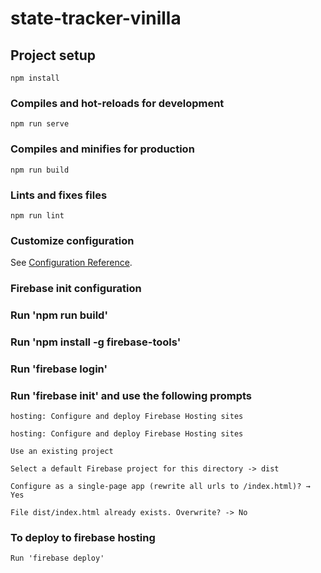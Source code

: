 # state-tracker-vinilla

## Project setup
```
npm install
```

### Compiles and hot-reloads for development
```
npm run serve
```

### Compiles and minifies for production
```
npm run build
```

### Lints and fixes files
```
npm run lint
```

### Customize configuration
See [Configuration Reference](https://cli.vuejs.org/config/).


### Firebase init configuration

### Run 'npm run build'
### Run 'npm install -g firebase-tools'
### Run 'firebase login'
### Run 'firebase init' and use the following prompts

```
hosting: Configure and deploy Firebase Hosting sites
```

```
hosting: Configure and deploy Firebase Hosting sites
```

```
Use an existing project
```

```
Select a default Firebase project for this directory -> dist
```

```
Configure as a single-page app (rewrite all urls to /index.html)? → Yes
```

```
File dist/index.html already exists. Overwrite? -> No
```

### To deploy to firebase hosting
```
Run 'firebase deploy'
```
